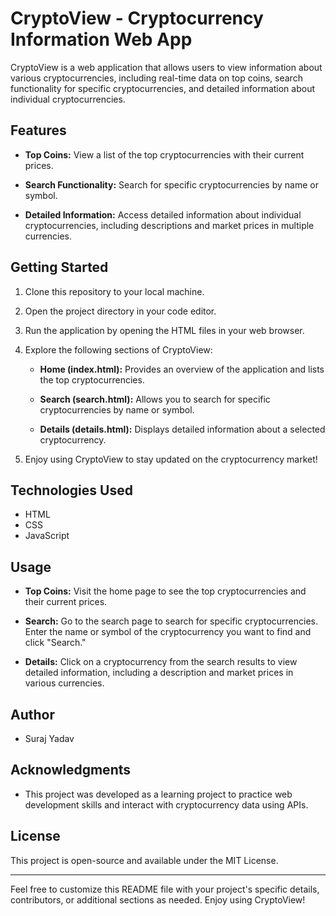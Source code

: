 # CryptoView - Cryptocurrency Information Web App

CryptoView is a web application that allows users to view information about various cryptocurrencies, including real-time data on top coins, search functionality for specific cryptocurrencies, and detailed information about individual cryptocurrencies.

## Features

- **Top Coins:** View a list of the top cryptocurrencies with their current prices.

- **Search Functionality:** Search for specific cryptocurrencies by name or symbol.

- **Detailed Information:** Access detailed information about individual cryptocurrencies, including descriptions and market prices in multiple currencies.

## Getting Started

1. Clone this repository to your local machine.

2. Open the project directory in your code editor.

3. Run the application by opening the HTML files in your web browser.

4. Explore the following sections of CryptoView:

   - **Home (index.html):** Provides an overview of the application and lists the top cryptocurrencies.

   - **Search (search.html):** Allows you to search for specific cryptocurrencies by name or symbol.

   - **Details (details.html):** Displays detailed information about a selected cryptocurrency.

5. Enjoy using CryptoView to stay updated on the cryptocurrency market!

## Technologies Used

- HTML
- CSS
- JavaScript

## Usage

- **Top Coins:** Visit the home page to see the top cryptocurrencies and their current prices.

- **Search:** Go to the search page to search for specific cryptocurrencies. Enter the name or symbol of the cryptocurrency you want to find and click "Search."

- **Details:** Click on a cryptocurrency from the search results to view detailed information, including a description and market prices in various currencies.

## Author

- Suraj Yadav

## Acknowledgments

- This project was developed as a learning project to practice web development skills and interact with cryptocurrency data using APIs.

## License

This project is open-source and available under the MIT License.

---

Feel free to customize this README file with your project's specific details, contributors, or additional sections as needed. Enjoy using CryptoView!
